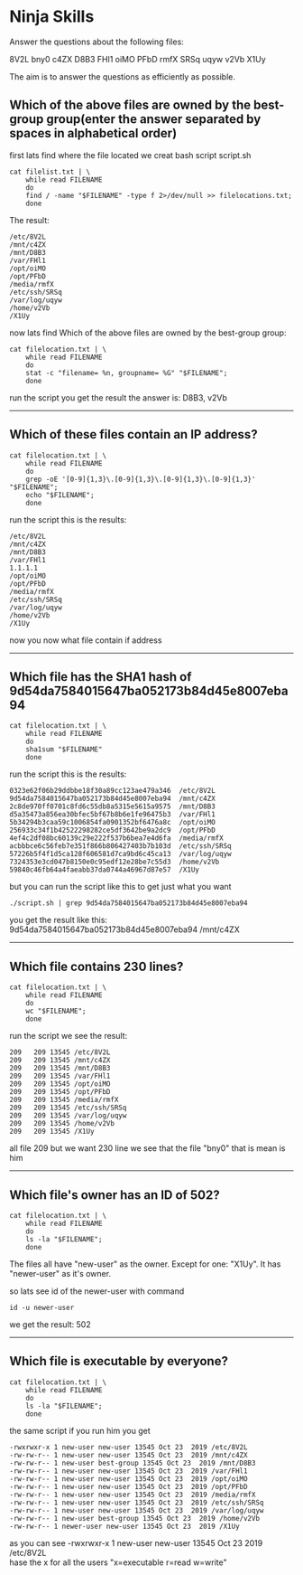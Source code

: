 # Ninja Skills

Answer the questions about the following files:

8V2L
bny0
c4ZX
D8B3
FHl1
oiMO
PFbD
rmfX
SRSq
uqyw
v2Vb
X1Uy

The aim is to answer the questions as efficiently as possible.

## Which of the above files are owned by the best-group group(enter the answer separated by spaces in alphabetical order)

first lats find where the file located
we creat bash script script.sh

```
cat filelist.txt | \
    while read FILENAME
    do
    find / -name "$FILENAME" -type f 2>/dev/null >> filelocations.txt;
    done
```
The result:
```
/etc/8V2L
/mnt/c4ZX
/mnt/D8B3
/var/FHl1
/opt/oiMO
/opt/PFbD
/media/rmfX
/etc/ssh/SRSq
/var/log/uqyw
/home/v2Vb
/X1Uy
```
now lats find Which of the above files are owned by the best-group group:
```
cat filelocation.txt | \
    while read FILENAME
    do
    stat -c "filename= %n, groupname= %G" "$FILENAME";
    done
```

run the script you get the result 
the answer is: 	D8B3, v2Vb


--------------------------------------------------------------------------------------------------------------------------------------------------------

## Which of these files contain an IP address?
```
cat filelocation.txt | \
    while read FILENAME
    do
    grep -oE '[0-9]{1,3}\.[0-9]{1,3}\.[0-9]{1,3}\.[0-9]{1,3}' "$FILENAME";
    echo "$FILENAME";
    done
```
run the script this is the results:
```
/etc/8V2L
/mnt/c4ZX
/mnt/D8B3
/var/FHl1
1.1.1.1
/opt/oiMO
/opt/PFbD
/media/rmfX
/etc/ssh/SRSq
/var/log/uqyw
/home/v2Vb
/X1Uy
```
now you now what file contain if address


--------------------------------------------------------------------------------------------------------------------------------------------------------

## Which file has the SHA1 hash of 9d54da7584015647ba052173b84d45e8007eba94
```
cat filelocation.txt | \
    while read FILENAME
    do
    sha1sum "$FILENAME"
    done
```
run the script this is the results:
```
0323e62f06b29ddbbe18f30a89cc123ae479a346  /etc/8V2L
9d54da7584015647ba052173b84d45e8007eba94  /mnt/c4ZX
2c8de970ff0701c8fd6c55db8a5315e5615a9575  /mnt/D8B3
d5a35473a856ea30bfec5bf67b8b6e1fe96475b3  /var/FHl1
5b34294b3caa59c1006854fa0901352bf6476a8c  /opt/oiMO
256933c34f1b42522298282ce5df3642be9a2dc9  /opt/PFbD
4ef4c2df08bc60139c29e222f537b6bea7e4d6fa  /media/rmfX
acbbbce6c56feb7e351f866b806427403b7b103d  /etc/ssh/SRSq
57226b5f4f1d5ca128f606581d7ca9bd6c45ca13  /var/log/uqyw
7324353e3cd047b8150e0c95edf12e28be7c55d3  /home/v2Vb
59840c46fb64a4faeabb37da0744a46967d87e57  /X1Uy
```
but you can run the script like this to get just what you want
```
./script.sh | grep 9d54da7584015647ba052173b84d45e8007eba94
```
you get the result like this: 9d54da7584015647ba052173b84d45e8007eba94  /mnt/c4ZX


--------------------------------------------------------------------------------------------------------------------------------------------------------


## Which file contains 230 lines?
```
cat filelocation.txt | \
    while read FILENAME
    do
    wc "$FILENAME";
    done
```
run the script we see the result:
```
209   209 13545 /etc/8V2L
209   209 13545 /mnt/c4ZX
209   209 13545 /mnt/D8B3
209   209 13545 /var/FHl1
209   209 13545 /opt/oiMO
209   209 13545 /opt/PFbD
209   209 13545 /media/rmfX
209   209 13545 /etc/ssh/SRSq
209   209 13545 /var/log/uqyw
209   209 13545 /home/v2Vb
209   209 13545 /X1Uy
```
all file 209 but we want 230 line we see that the file "bny0" that is mean is him


--------------------------------------------------------------------------------------------------------------------------------------------------------

## Which file's owner has an ID of 502?

```
cat filelocation.txt | \
    while read FILENAME
    do
    ls -la "$FILENAME";
    done
```
The files all have "new-user" as the owner. Except for one: "X1Uy". It has "newer-user" as it's owner.

so lats see id of the newer-user with command
```
id -u newer-user
```
we get the result: 502


--------------------------------------------------------------------------------------------------------------------------------------------------------


## Which file is executable by everyone?
```
cat filelocation.txt | \
    while read FILENAME
    do
    ls -la "$FILENAME";
    done
```
the same script if you run him you get 
```
-rwxrwxr-x 1 new-user new-user 13545 Oct 23  2019 /etc/8V2L
-rw-rw-r-- 1 new-user new-user 13545 Oct 23  2019 /mnt/c4ZX
-rw-rw-r-- 1 new-user best-group 13545 Oct 23  2019 /mnt/D8B3
-rw-rw-r-- 1 new-user new-user 13545 Oct 23  2019 /var/FHl1
-rw-rw-r-- 1 new-user new-user 13545 Oct 23  2019 /opt/oiMO
-rw-rw-r-- 1 new-user new-user 13545 Oct 23  2019 /opt/PFbD
-rw-rw-r-- 1 new-user new-user 13545 Oct 23  2019 /media/rmfX
-rw-rw-r-- 1 new-user new-user 13545 Oct 23  2019 /etc/ssh/SRSq
-rw-rw-r-- 1 new-user new-user 13545 Oct 23  2019 /var/log/uqyw
-rw-rw-r-- 1 new-user best-group 13545 Oct 23  2019 /home/v2Vb
-rw-rw-r-- 1 newer-user new-user 13545 Oct 23  2019 /X1Uy
```
as you can see -rwxrwxr-x 1 new-user new-user 13545 Oct 23  2019 /etc/8V2L\
hase the x for all the users  "x=executable  r=read  w=write"





